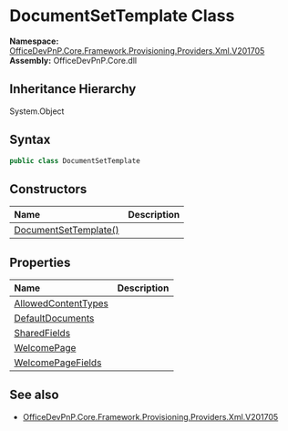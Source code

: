 # DocumentSetTemplate Class
  

**Namespace:** [OfficeDevPnP.Core.Framework.Provisioning.Providers.Xml.V201705](OfficeDevPnP.Core.Framework.Provisioning.Providers.Xml.V201705.md)  
**Assembly:** OfficeDevPnP.Core.dll  
## Inheritance Hierarchy
System.Object  
## Syntax
```C#
public class DocumentSetTemplate
```
## Constructors
|**Name**|**Description**|
|:-----|:-----|
| [DocumentSetTemplate()](OfficeDevPnP.Core.Framework.Provisioning.Providers.Xml.V201705.DocumentSetTemplate.ctor1.md) |  
## Properties
|**Name**|**Description**|
|:-----|:-----|
| [AllowedContentTypes](OfficeDevPnP.Core.Framework.Provisioning.Providers.Xml.V201705.DocumentSetTemplate.AllowedContentTypes.md) | 
| [DefaultDocuments](OfficeDevPnP.Core.Framework.Provisioning.Providers.Xml.V201705.DocumentSetTemplate.DefaultDocuments.md) | 
| [SharedFields](OfficeDevPnP.Core.Framework.Provisioning.Providers.Xml.V201705.DocumentSetTemplate.SharedFields.md) | 
| [WelcomePage](OfficeDevPnP.Core.Framework.Provisioning.Providers.Xml.V201705.DocumentSetTemplate.WelcomePage.md) | 
| [WelcomePageFields](OfficeDevPnP.Core.Framework.Provisioning.Providers.Xml.V201705.DocumentSetTemplate.WelcomePageFields.md) | 
## See also
- [OfficeDevPnP.Core.Framework.Provisioning.Providers.Xml.V201705](OfficeDevPnP.Core.Framework.Provisioning.Providers.Xml.V201705.md)
